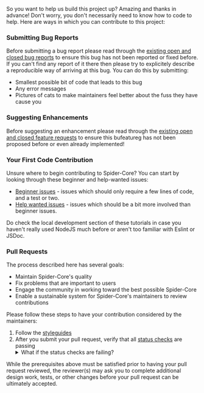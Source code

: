So you want to help us build this project up? Amazing and thanks in advance! Don't worry, you don't necessarily need to know how to code to help. Here are ways in which you can contribute to this project:

### Submitting Bug Reports
Before submitting a bug report please read through the [existing open and closed bug reports](https://github.com/ladybug-tools/spider-core/issues?utf8=%E2%9C%93&q=is%3Aissue+label%3Abug+) to ensure this bug has not been reported or fixed before. If you can't find any report of it there then please try to explicitely describe a reproducible way of arriving at this bug. You can do this by submitting:
* Smallest possible bit of code that leads to this bug
* Any error messages
* Pictures of cats to make maintainers feel better about the fuss they have cause you 

### Suggesting Enhancements
Before suggesting an enhancement please read through the [existing open and closed feature requests](https://github.com/ladybug-tools/spider-core/labels/enhancement) to ensure this bufeatureg has not been proposed before or even already implemented!

### Your First Code Contribution
Unsure where to begin contributing to Spider-Core? You can start by looking through these beginner and help-wanted issues:
* [Beginner issues](https://github.com/ladybug-tools/spider-core/issues?q=is%3Aopen+is%3Aissue+label%3A%22good+first+issue%22) - issues which should only require a few lines of code, and a test or two.
* [Help wanted issues](https://github.com/ladybug-tools/spider-core/issues?q=is%3Aopen+is%3Aissue+label%3A%22help+wanted%22) - issues which should be a bit more involved than beginner issues.

Do check the local development section of these tutorials in case you haven't really used NodeJS much before or aren't too familiar with Eslint or JSDoc.

### Pull Requests

The process described here has several goals:

- Maintain Spider-Core's quality
- Fix problems that are important to users
- Engage the community in working toward the best possible Spider-Core
- Enable a sustainable system for Spider-Core's maintainers to review contributions

Please follow these steps to have your contribution considered by the maintainers:

1. Follow the [styleguides](./tutorial-styleguide.html)
2. After you submit your pull request, verify that all [status checks](https://help.github.com/articles/about-status-checks/) are passing <details><summary>What if the status checks are failing?</summary>If a status check is failing, and you believe that the failure is unrelated to your change, please leave a comment on the pull request explaining why you believe the failure is unrelated. A maintainer will re-run the status check for you. If we conclude that the failure was a false positive, then we will open an issue to track that problem with our status check suite.</details>

While the prerequisites above must be satisfied prior to having your pull request reviewed, the reviewer(s) may ask you to complete additional design work, tests, or other changes before your pull request can be ultimately accepted.